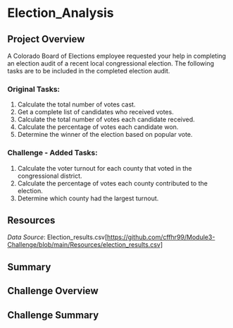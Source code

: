 # Election_Analysis

## Project Overview
A Colorado Board of Elections employee requested your help in completing an election audit of a recent local congressional election. The following tasks are to be included in the completed election audit.

### Original Tasks:
 
1. Calculate the total number of votes cast. 
2. Get a complete list of candidates who received votes. 
3. Calculate the total number of votes each candidate received. 
4. Calculate the percentage of votes each candidate won. 
5. Determine the winner of the election based on popular vote. 

### Challenge - Added Tasks:

1. Calculate the voter turnout for each county that voted in the congressional district.
2. Calculate the percentage of votes each county contributed to the election.
3. Determine which county had the largest turnout.

## Resources
*Data Source*: Election_results.csv[https://github.com/cffhr99/Module3-Challenge/blob/main/Resources/election_results.csv]
## Summary

## Challenge Overview

## Challenge Summary
